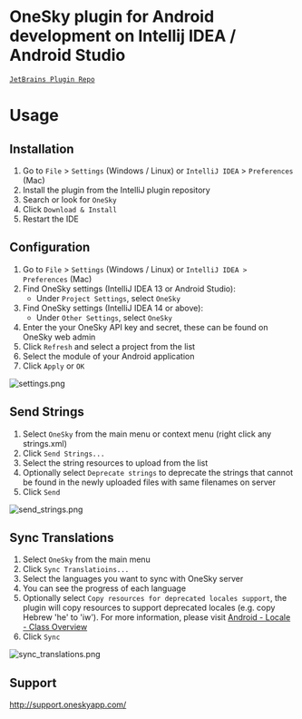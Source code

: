 OneSky plugin for Android development on Intellij IDEA / Android Studio
===============

[`JetBrains Plugin Repo`](https://plugins.jetbrains.com/plugin/7607?pr=androidstudio)

# Usage

## Installation

1.  Go to ```File``` > ```Settings``` (Windows / Linux) or ```IntelliJ IDEA``` > ```Preferences``` (Mac)
2.  Install the plugin from the IntelliJ plugin repository
3.  Search or look for ```OneSky```
4.  Click ```Download & Install```
5.  Restart the IDE

## Configuration

1.  Go to ```File``` > ```Settings``` (Windows / Linux) or ```IntelliJ IDEA > Preferences``` (Mac)
2.  Find OneSky settings (IntelliJ IDEA 13 or Android Studio):
    - Under ```Project Settings```, select ```OneSky```
3.  Find OneSky settings (IntelliJ IDEA 14 or above):
    - Under ```Other Settings```, select ```OneSky```
4.  Enter the your OneSky API key and secret, these can be found on OneSky web admin
5.  Click ```Refresh``` and select a project from the list
6.  Select the module of your Android application
7.  Click ```Apply``` or ```OK```

![settings.png](https://raw.github.com/onesky/plugin-intellij/master/Images/settings.png)

## Send Strings

1. Select ```OneSky``` from the main menu or context menu (right click any strings.xml)
2. Click ```Send Strings...```
3. Select the string resources to upload from the list
4. Optionally select ```Deprecate strings``` to deprecate the strings that cannot be found in the newly uploaded files with same filenames on server
5. Click ```Send```

![send_strings.png](https://raw.github.com/onesky/plugin-intellij/master/Images/send_strings.png)

## Sync Translations

1. Select ```OneSky``` from the main menu
2. Click ```Sync Translatioins...```
3. Select the languages you want to sync with OneSky server
4. You can see the progress of each language
5. Optionally select ```Copy resources for deprecated locales support```, the plugin will copy resources to support deprecated locales (e.g. copy Hebrew 'he' to 'iw'). For more information, please visit [Android - Locale - Class Overview](http://developer.android.com/reference/java/util/Locale.html)
6. Click ```Sync```

![sync_translations.png](https://raw.github.com/onesky/plugin-intellij/master/Images/sync_translations.png)

## Support
http://support.oneskyapp.com/
